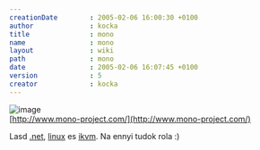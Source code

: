 ```yaml
---
creationDate        : 2005-02-06 16:00:30 +0100 
author              : kocka 
title               : mono 
name                : mono 
layout              : wiki 
path                : mono 
date                : 2005-02-06 16:07:45 +0100 
version             : 5 
creator             : kocka 
---
```

![image](http://www.mono-project.com/img/mono_logo_b.gif)<br/>
[http://www.mono-project.com/](http://www.mono-project.com/)

Lasd [.net](.net.html), [linux](Linux.html) es [ikvm](IKVM.html). Na ennyi tudok rola :)
